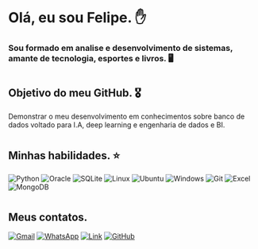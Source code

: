 # Olá, eu sou Felipe. ✋

### Sou formado em analise e desenvolvimento de sistemas, amante de tecnologia, esportes e livros. 🖥️
#
## Objetivo do meu GitHub. 🎖️ 
Demonstrar o meu desenvolvimento em conhecimentos sobre banco de dados voltado para I.A, deep learning e engenharia de dados e BI.
# 
## Minhas habilidades. ⭐
![Python](https://img.shields.io/badge/Python-14354C?style=for-the-badge&logo=python&logoColor=white)
![Oracle](https://img.shields.io/badge/Oracle-F80000?style=for-the-badge&logo=oracle&logoColor=black)
![SQLite](https://img.shields.io/badge/SQLite-07405E?style=for-the-badge&logo=sqlite&logoColor=white)
![Linux](https://img.shields.io/badge/Linux-FCC624?style=for-the-badge&logo=linux&logoColor=black)
![Ubuntu](https://img.shields.io/badge/Ubuntu-E95420?style=for-the-badge&logo=ubuntu&logoColor=white)
![Windows](https://img.shields.io/badge/Windows-0078D6?style=for-the-badge&logo=windows&logoColor=white)
![Git](https://img.shields.io/badge/GIT-E44C30?style=for-the-badge&logo=git&logoColor=white)
![Excel](https://img.shields.io/badge/Microsoft_Excel-217346?style=for-the-badge&logo=microsoft-excel&logoColor=white)
![MongoDB](https://img.shields.io/badge/MongoDB-4EA94B?style=for-the-badge&logo=mongodb&logoColor=white)
#
## Meus contatos. 

  [![Gmail](https://img.shields.io/badge/Gmail-D14836?style=for-the-badge&logo=gmail&logoColor=white)](httpss://https://mail.google.com/mail/u/0/#inbox)
  [![WhatsApp](https://img.shields.io/badge/WhatsApp-25D366?style=for-the-badge&logo=whatsapp&logoColor=white)](https://web.whatsapp.com/)
  [![Link](https://img.shields.io/badge/LinkedIn-0077B5?style=for-the-badge&logo=linkedin&logoColor=white)](httpss://https://www.linkedin.com/in/felipe-xavier-a6b637163/)
  [![GitHub](https://img.shields.io/badge/GitHub-100000?style=for-the-badge&logo=github&logoColor=white)](httpss://github.com/felipexavier1995) 
#
